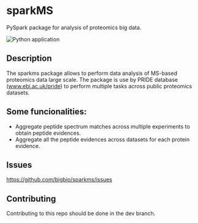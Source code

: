 # sparkMS

PySpark package for analysis of proteomics big data.

![Python application](https://github.com/ypriverol/sparkMS/workflows/Python%20application/badge.svg)


## Description

The sparkms package allows to perform data analysis of MS-based proteomics data large scale. The package is use by PRIDE database (www.ebi.ac.uk/pride) to perform multiple tasks across public proteomics datasets.

## Some funcionalities:

- Aggregate peptide spectrum matches across multiple experiments to obtain peptide evidences.
- Aggregate all the peptide evidences across datasets for each protein evidence.


## Issues

https://github.com/bigbio/sparkms/issues

## Contributing

Contributing to this repo should be done in the dev branch.

